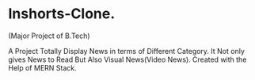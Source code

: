    # Inshorts-Clone.
(Major Project of B.Tech)

A Project Totally Display News in terms of Different Category.
It Not only gives News to Read But Also Visual News(Video News).
Created with the Help of MERN Stack.
